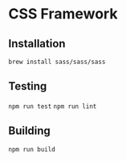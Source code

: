 # CSS Framework

## Installation

<!-- `npm install css-framework --save` -->

`brew install sass/sass/sass`

## Testing

`npm run test`
`npm run lint`

## Building

`npm run build`
